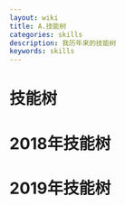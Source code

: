 ```yaml
---
layout: wiki
title: A.技能树
categories: skills
description: 我历年来的技能树
keywords: skills
---
```


# 技能树

# 2018年技能树

# 2019年技能树
